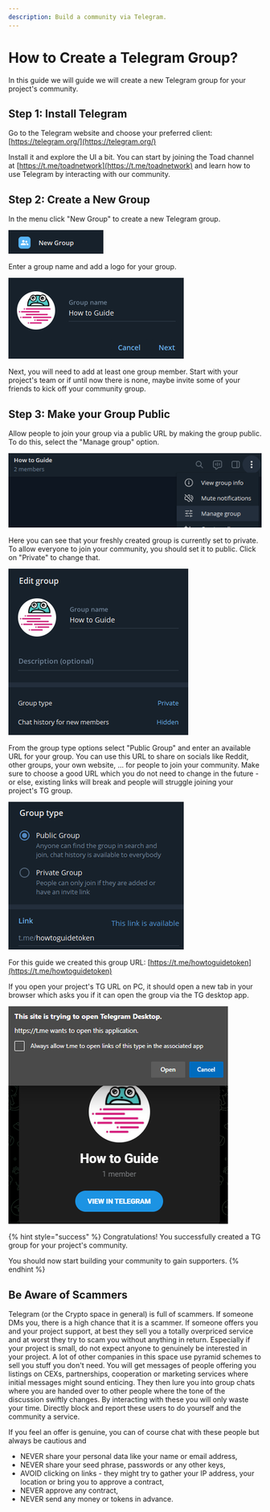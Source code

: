 ```yaml
---
description: Build a community via Telegram.
---
```


# How to Create a Telegram Group?

In this guide we will guide we will create a new Telegram group for your project's community.&#x20;

## Step 1: Install Telegram

Go to the Telegram website and choose your preferred client: [https://telegram.org/](https://telegram.org/)

Install it and explore the UI a bit. You can start by joining the Toad channel at [https://t.me/toadnetwork](https://t.me/toadnetwork) and learn how to use Telegram by interacting with our community.

## Step 2: Create a New Group

In the menu click "New Group" to create a new Telegram group.

![Select option to create a new TG group.](<../../.gitbook/assets/image (45).png>)

Enter a group name and add a logo for your group.

![Specify name and logo of your TG group.](<../../.gitbook/assets/image (26).png>)

Next, you will need to add at least one group member. Start with your project's team or if until now there is none, maybe invite some of your friends to kick off your community group.

## Step 3: Make your Group Public

Allow people to join your group via a public URL by making the group public. To do this, select the "Manage group" option.

![Manage your TG group.](<../../.gitbook/assets/image (49).png>)

Here you can see that your freshly created group is currently set to private. To allow everyone to join your community, you should set it to public. Click on "Private" to change that.

![Change group type of your TG group.](<../../.gitbook/assets/image (11).png>)

From the group type options select "Public Group" and enter an available URL for your group. You can use this URL to share on socials like Reddit, other groups, your own website, ... for people to join your community. Make sure to choose a good URL which you do not need to change in the future - or else, existing links will break and people will struggle joining your project's TG group.

![Set group type to public and choose group URL.](<../../.gitbook/assets/image (34).png>)

For this guide we created this group URL: [https://t.me/howtoguidetoken](https://t.me/howtoguidetoken)

If you open your project's TG URL on PC, it should open a new tab in your browser which asks you if it can open the group via the TG desktop app.

![Open TG link.](<../../.gitbook/assets/image (50).png>)

{% hint style="success" %}
Congratulations! You successfully created a TG group for your project's community.

You should now start building your community to gain supporters.
{% endhint %}

## Be Aware of Scammers

Telegram (or the Crypto space in general) is full of scammers. If someone DMs you, there is a high chance that it is a scammer. If someone offers you and your project support, at best they sell you a totally overpriced service and at worst they try to scam you without anything in return. Especially if your project is small, do not expect anyone to genuinely be interested in your project. A lot of other companies in this space use pyramid schemes to sell you stuff you don't need. You will get messages of people offering you listings on CEXs, partnerships, cooperation or marketing services where initial messages might sound enticing. They then lure you into group chats where you are handed over to other people where the tone of the discussion swiftly changes. By interacting with these you will only waste your time. Directly block and report these users to do yourself and the community a service.

If you feel an offer is genuine, you can of course chat with these people but always be cautious and

* NEVER share your personal data like your name or email address,
* NEVER share your seed phrase, passwords or any other keys,
* AVOID clicking on links - they might try to gather your IP address, your location or bring you to approve a contract,
* NEVER approve any contract,
* NEVER send any money or tokens in advance.
